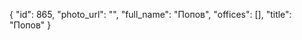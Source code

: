{
    "id": 865,
    "photo_url": "",
    "full_name": "Попов",
    "offices": [],
    "title": "Попов"
}